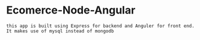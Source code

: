 # Ecomerce-Node-Angular
    this app is built using Express for backend and Anguler for front end.
    It makes use of mysql instead of mongodb
